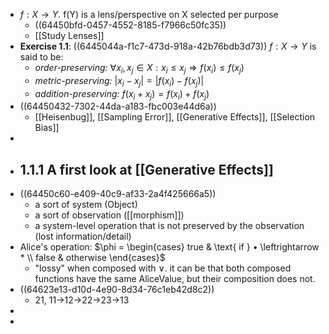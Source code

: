 - $f: X \to Y$.  f(Y) is a lens/perspective on X selected per purpose
	- ((64450bfd-0457-4552-8185-f7966c50fc35))
	- [[Study Lenses]]
- **Exercise 1.1**: ((6445044a-f1c7-473d-918a-42b76bdb3d73)) $f: X \to Y$ is said to be:
	- *order-preserving:* $\forall x_i, x_j \in X: x_i \leq x_j \Rightarrow f(x_i) \leq f(x_j)$
	- *metric-preserving:* $|x_i - x_j| = |f(x_i) - f(x_j)|$
	- *addition-preserving:* $f(x_i + x_j) = f(x_i) + f(x_j)$
- ((64450432-7302-44da-a183-fbc003e44d6a))
	- [[Heisenbug]], [[Sampling Error]], [[Generative Effects]], [[Selection Bias]]
-
- ## 1.1.1 A first look at [[Generative Effects]]
- ((64450c60-e409-40c9-af33-2a4f425666a5))
	- a sort of system (Object)
	- a sort of observation ([[morphism]])
	- a system-level operation that is not preserved by the observation (lost information/detail)
- Alice's operation: $\phi = \begin{cases}  true & \text{ if   } • \leftrightarrow * \\ false & otherwise  \end{cases}$
	- "lossy" when composed with $\lor$.  it can be that both composed functions have the same AliceValue, but their composition does not.
- ((64623e13-d10d-4e90-8d34-76c1eb42d8c2))
	- 21, 11->12->22->23->13
-
-